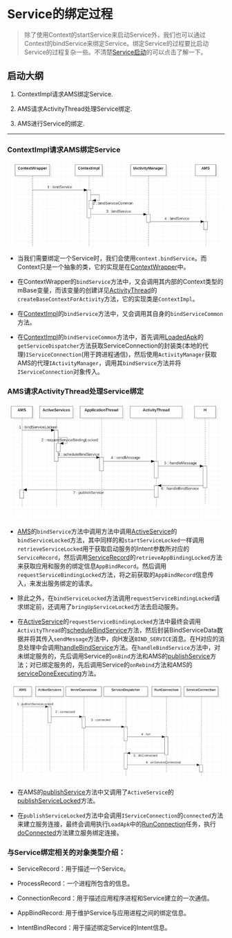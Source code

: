 # Service的绑定过程

> 除了使用Context的startService来启动Service外，我们也可以通过Context的bindService来绑定Service。绑定Service的过程要比启动Service的过程复杂一些。不清楚[Service启动](./ServiceStartup.md)的可以点击了解一下。

## 启动大纲

1. ContextImpl请求AMS绑定Service.

2. AMS请求ActivityThread处理Service绑定.

3. AMS进行Service的绑定.

---

### ContextImpl请求AMS绑定Service

![](../img/servicebind.png)

* 当我们需要绑定一个Service时，我们会使用`context.bindService`。而Context只是一个抽象的类，它的实现是在[ContextWrapper](http://androidxref.com/9.0.0_r3/xref/frameworks/base/core/java/android/content/ContextWrapper.java#696)中。

* 在ContextWrapper的`bindService`方法中，又会调用其内部的Context类型的mBase变量，而该变量的创建详见[ActivityThread](http://androidxref.com/9.0.0_r3/xref/frameworks/base/core/java/android/app/ActivityThread.java#2990)的`createBaseContextForActivity`方法，它的实现类是`ContextImpl`。

* 在[ContextImpl](http://androidxref.com/9.0.0_r3/xref/frameworks/base/core/java/android/app/ContextImpl.java#1609)的`bindService`方法中，又会调用其自身的`bindServiceCommon`方法。

* 在[ContextImpl](http://androidxref.com/9.0.0_r3/xref/frameworks/base/core/java/android/app/ContextImpl.java#1651)的`bindServiceCommon`方法中，首先调用[LoadedApk](http://androidxref.com/9.0.0_r3/xref/frameworks/base/core/java/android/app/LoadedApk.java#1492)的`getServiceDispatcher`方法获取ServiceConnection的封装类(本地的代理)`IServiceConnection`(用于跨进程通信)，然后使用`ActivityManager`获取AMS的代理`IActivityManager`，调用其`bindService`方法并将`IServiceConnection`对象传入。

### AMS请求ActivityThread处理Service绑定

![](../img/servicebind1.png)

* [AMS](http://androidxref.com/9.0.0_r3/xref/frameworks/base/services/core/java/com/android/server/am/ActivityManagerService.java#20492)的`bindService`方法中调用方法中调用[ActiveService](http://androidxref.com/9.0.0_r3/xref/frameworks/base/services/core/java/com/android/server/am/ActiveServices.java#1428)的`bindServiceLocked`方法，其中同样的和`startServiceLocked`一样调用`retrieveServiceLocked`用于获取启动服务的Intent参数所对应的`ServiceRecord`，然后调用[ServiceRecord](http://androidxref.com/9.0.0_r3/xref/frameworks/base/services/core/java/com/android/server/am/ServiceRecord.java#503)的`retrieveAppBindingLocked`方法来获取应用和服务的绑定信息`AppBindRecord`。然后调用`requestServiceBindingLocked`方法，将之前获取的`AppBindRecord`信息传入，来发出服务绑定的请求。

* 除此之外，在`bindServiceLocked`方法调用`requestServiceBindingLocked`请求绑定前，还调用了`bringUpServiceLocked`方法去启动服务。

* 在[ActiveService](http://androidxref.com/9.0.0_r3/xref/frameworks/base/services/core/java/com/android/server/am/ActiveServices.java#requestServiceBindingLocked)的`requestServiceBindingLocked`方法中最终会调用`ActivityThread`的[scheduleBindService](http://androidxref.com/9.0.0_r3/xref/frameworks/base/core/java/android/app/ActivityThread.java#scheduleBindService)方法，然后封装BindServiceData数据并将其传入`sendMessage`方法中，向H发送`BIND_SERVICE`消息。在H对应的消息处理中会调用[handleBindService](http://androidxref.com/9.0.0_r3/xref/frameworks/base/core/java/android/app/ActivityThread.java#handleBindService)方法。在`handleBindService`方法中，对未绑定服务的，先后调用Service的`onBind`方法和AMS的[publishService](http://androidxref.com/9.0.0_r3/xref/frameworks/base/services/core/java/com/android/server/am/ActivityManagerService.java#20518)方法；对已绑定服务的，先后调用Service的`onRebind`方法和AMS的[serviceDoneExecuting](http://androidxref.com/9.0.0_r3/xref/frameworks/base/services/core/java/com/android/server/am/ActivityManagerService.java#20543)方法。

![](../img/servicebind2.png)

* 在AMS的[publishService](http://androidxref.com/9.0.0_r3/xref/frameworks/base/services/core/java/com/android/server/am/ActivityManagerService.java#20518)方法中又调用了`ActiveService`的[publishServiceLocked](http://androidxref.com/9.0.0_r3/xref/frameworks/base/services/core/java/com/android/server/am/ActiveServices.java#1699)方法。

* 在`publishServiceLocked`方法中会调用`IServiceConnection`的`connected`方法来建立服务连接，最终会调用执行`LoadApk`中的[RunConnection](http://androidxref.com/9.0.0_r3/xref/frameworks/base/core/java/android/app/LoadedApk.java#1753)任务，执行[doConnected](http://androidxref.com/9.0.0_r3/xref/frameworks/base/core/java/android/app/LoadedApk.java#doConnected)方法建立服务绑定连接。


### 与Service绑定相关的对象类型介绍：

* ServiceRecord：用于描述一个Service。

* ProcessRecord：一个进程所包含的信息。

* ConnectionRecord：用于描述应用程序进程和Service建立的一次通信。

* AppBindRecord: 用于维护Service与应用进程之间的绑定信息。

* IntentBindRecord：用于描述绑定Service的Intent信息。








